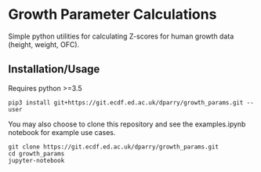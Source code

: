 # Growth Parameter Calculations

Simple python utilities for calculating Z-scores for human growth data (height,
weight, OFC).

## Installation/Usage

Requires python >=3.5

    pip3 install git+https://git.ecdf.ed.ac.uk/dparry/growth_params.git --user

You may also choose to clone this repository and see the examples.ipynb
notebook for example use cases.

    git clone https://git.ecdf.ed.ac.uk/dparry/growth_params.git
    cd growth_params
    jupyter-notebook
    
